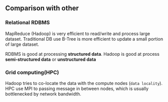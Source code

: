 ## Comparison with other
### Relational RDBMS
MapReduce (Hadoop) is very efficient to read/write and process large dataset. Traditional DB use B-Tree is more efficient to 
update a small portion of large dataset.

RDBMS is good at processing **structured data**. Hadoop is good at process **semi-structured data** or **unstructured data**

### Grid computing(HPC)
Hadoop tries to co-locate the data with the compute nodes (`data locality`). HPC use MPI to passing message in between nodes,
which is usually bottlenecked by network bandwidth.
